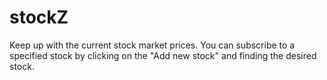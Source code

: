 # stockZ

Keep up with the current stock market prices.
You can subscribe to a specified stock by clicking on the "Add new stock" and finding the desired stock.
